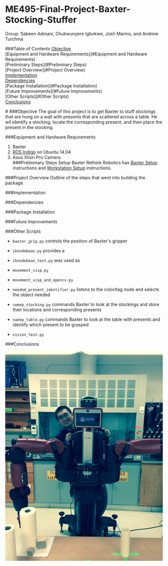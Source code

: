 ME495-Final-Project-Baxter-Stocking-Stuffer
===========================================

Group: Sabeen Admani, Chukwunyere Igbokwe, Josh Marino, and Andrew Turchina

###Table of Contents
[Objective](#Objective)  
[Equipment and Hardware Requirements](#Equipment and Hardware Requirements)  
[Preliminary Steps](#Preliminary Steps)  
[Project Overview](#Project Overview)  
[Implementation](#Implementation)  
[Dependencies](#Dependencies)  
[Package Installation](#Package Installation)  
[Future Improvements](#Future Improvements)  
[Other Scripts](#Other Scripts)  
[Conclusions](#Conclusions)  

#<a name="Objective"></a> 
###Objective
The goal of this project is to get Baxter to stuff stockings that are hung on a wall with presents that are scattered across a table. He wil identify a stocking, locate the corresponding present, and then place the present in the stocking.

<a name="Equipment and Hardware Requirements"></a>
###Equipment and Hardware Requirements
1. Baxter  
2. [ROS Indigo](http://wiki.ros.org/ROS/Installation) on Ubuntu 14.04  
3. Asus Xtion Pro Camera  
###Preliminary Steps <a name="Preliminary Steps"></a>
Setup Baxter
Rethink Robotics has [Baxter Setup](http://sdk.rethinkrobotics.com/wiki/Baxter_Setup) instructions and [Workstation Setup](http://sdk.rethinkrobotics.com/wiki/Workstation_Setup) instructions.   


###Project Overview <a name="Project Overview"></a>
Outline of the steps that went into building the package

###Implementation <a name="Implementation"></a>


###Dependencies <a name="Dependencies"></a>


###Package Installation <a name="Package Installation"></a>


###Future Improvements <a name="Future Improvements"></a>


###Other Scripts <a name="Other Scripts"></a>
- `baxter_grip.py` controls the position of Baxter's gripper   

- `iknodebean.py` provides a   

- `iknodebean_test.py` was used as   

- `movement_visp.py`   

- `movement_visp_and_opencv.py`   

- `needed_present_identifier.py` listens to the color/tag node and selects the object needed  

- `sweep_stocking.py` commands Baxter to look at the stockings and store their locations and corresponding presents  

- `sweep_table.py` commands Baxter to look at the table with presents and identify which present to be grasped   

- `vision_test.py`   

###Conclusions <a name="Conclusions"></a>



![Baxter Stocking Stuffer picture](https://raw.githubusercontent.com/ChuChuIgbokwe/ME495-Final-Project-Baxter-Stocking-Stuffer/master/baxterpic.jpeg)

